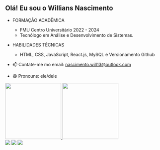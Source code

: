 ## Olá! Eu sou o Willians Nascimento


- FORMAÇÃO ACADÊMICA
   - FMU Centro Universitário 2022 - 2024
   - Tecnólogo em Análise e Desenvolvimento de Sistemas.

- HABILIDADES TÉCNICAS
   - HTML, CSS, JavaScript, React.js, MySQL e Versionamento Github

- 📫 Contate-me mo email: nascimento.will13@outlook.com
- 😄 Pronouns: ele/dele

<div>
  <a href="https://github.com/willnasciment">
  <img height="180em" src="https://github-readme-stats.vercel.app/api?username=willnasciment&show_icons=true&theme=dark&include_all_commits=true&count_private=true"/>
  <img height="180em" src="https://github-readme-stats.vercel.app/api/top-langs/?username=willnasciment&layout=compact&langs_count=7&theme=dark"/>
</div>

<div>
  <a href="https://www.instagram.com/will_nct/" target="_blank"><img src="https://img.shields.io/badge/-Instagram-%23E4405F?style=for-the-badge&logo=instagram&logoColor=white" target="_blank"></a>
 	<a href="https://discord.gg/WILL#0028" target="_blank"><img src="https://img.shields.io/badge/Discord-7289DA?style=for-the-badge&logo=discord&logoColor=white" target="_blank"></a> 
  <a href="https://www.linkedin.com/in/willians-nascimento-495664242/" target="_blank"><img src="https://img.shields.io/badge/-LinkedIn-%230077B5?style=for-the-badge&logo=linkedin&logoColor=white" target="_blank"></a> 
 
</div>
